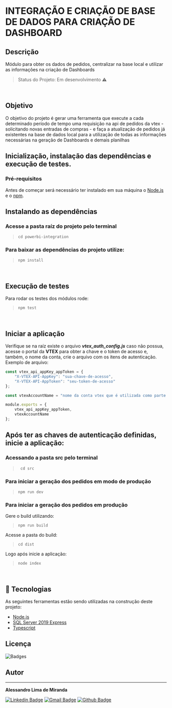 # INTEGRAÇÃO E CRIAÇÃO DE BASE DE DADOS PARA CRIAÇÃO DE DASHBOARD
## Descrição
Módulo para obter os dados de pedidos, centralizar na base local e utilizar as informações na criação de Dashboards
> Status do Projeto: Em desenvolvimento :warning:
<br />

## Objetivo
O objetivo do projeto é gerar uma ferramenta que execute a cada determinado período de tempo
uma requisição na api de pedidos da vtex - solicitando novas entradas de compras - e faça a atualização de pedidos já
existentes na base de dados local para a utilização de todas as informações necessárias na geração de Dashboards e demais planilhas
<br />


## Inicialização, instalação das dependências e execução de testes.
### Pré-requisitos
Antes de começar será necessário ter instalado em sua máquina o [Node.js](https://nodejs.org/en/) e o [npm](https://www.npmjs.com/).

## Instalando as dependências
### Acesse a pasta raíz do projeto pelo terminal
> ```cd powerbi-integration```

### Para baixar as dependências do projeto utilize:
> ```npm install```

&nbsp;
## Execução de testes
Para rodar os testes dos módulos rode:
> ```npm test```

&nbsp;
## Iniciar a aplicação
Verifique se na raíz existe o arquivo _**vtex_auth_config.js**_ caso não possua, acesse o portal da **VTEX** para obter a chave e o token de acesso e, também, o nome da conta, crie o arquivo com os itens de autenticação.
Exemplo de arquivo:
```javascript
const vtex_api_appKey_appToken = {
    "X-VTEX-API-AppKey": "sua-chave-de-acesso",
    "X-VTEX-API-AppToken": "seu-token-de-acesso"
};

const vtexAccountName = "nome da conta vtex que é utilizada como parte da url";

module.exports = {
    vtex_api_appKey_appToken,
    vtexAccountName
};
```
## Após ter as chaves de autenticação definidas, inicie a aplicação:
### Acessando a pasta src pelo terminal
> ``` cd src```

### Para iniciar a geração dos pedidos em modo de produção
> ```npm run dev```

### Para iniciar a geração dos pedidos em produção
Gere o build utilizando:
> ```npm run build```

Acesse a pasta do build:
>```cd dist```

Logo após inicie a aplicação:
> ```node index```

<br />

## :wrench: Tecnologias
As seguintes ferramentas estão sendo utilizadas na construção deste projeto:

- [Node.js](https://nodejs.org/en/)
- [SQL Server 2019 Express](https://www.microsoft.com/pt-br/sql-server/sql-server-downloads)
- [Typescript](https://www.typescriptlang.org/)

## Licença
<img src="https://img.shields.io/hexpm/l/apa" alt="Badges"/>
<br />

## Autor
---
<b>Alessandro Lima de Miranda</b>

[![Linkedin Badge](https://img.shields.io/badge/-Alessandro-blue?style=flat-square&logo=Linkedin&logoColor=white&link=https://www.linkedin.com/in/alessandro-miranda-b23b74169)](https://www.linkedin.com/in/alessandro-miranda-b23b74169) 
[![Gmail Badge](https://img.shields.io/badge/-ad.lmiranda2018@gmail.com-c14438?style=flat-square&logo=Gmail&logoColor=white&link=mailto:tgmarinho@gmail.com)](mailto:ad.lmiranda2018@gmail.com)
[![Github Badge](https://img.shields.io/github/followers/Alessandro-Miranda?label=Follow&style=social)](https://github.com/Alessandro-Miranda)